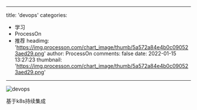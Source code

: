 
---
title: 'devops'
categories: 
 - 学习
 - ProcessOn
 - 推荐
headimg: 'https://img.processon.com/chart_image/thumb/5a572a84e4b0c090523aed29.png'
author: ProcessOn
comments: false
date: 2022-01-15 13:27:23
thumbnail: 'https://img.processon.com/chart_image/thumb/5a572a84e4b0c090523aed29.png'
---

<div>   
<img class="thumb" alt="devops" src="https://img.processon.com/chart_image/thumb/5a572a84e4b0c090523aed29.png" referrerpolicy="no-referrer">
<p>基于k8s持续集成</p>  
</div>
            